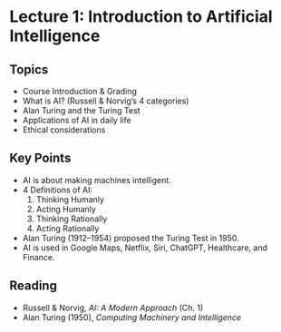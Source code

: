 # Lecture 1: Introduction to Artificial Intelligence

## Topics
- Course Introduction & Grading
- What is AI? (Russell & Norvig’s 4 categories)
- Alan Turing and the Turing Test
- Applications of AI in daily life
- Ethical considerations

## Key Points
- AI is about making machines intelligent.
- 4 Definitions of AI:
  1. Thinking Humanly
  2. Acting Humanly
  3. Thinking Rationally
  4. Acting Rationally
- Alan Turing (1912–1954) proposed the Turing Test in 1950.
- AI is used in Google Maps, Netflix, Siri, ChatGPT, Healthcare, and Finance.

## Reading
- Russell & Norvig, *AI: A Modern Approach* (Ch. 1)
- Alan Turing (1950), *Computing Machinery and Intelligence*
